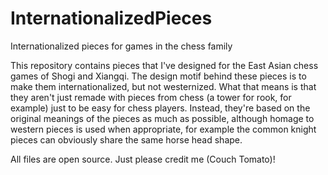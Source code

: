 # InternationalizedPieces
Internationalized pieces for games in the chess family

This repository contains pieces that I've designed for the East Asian chess games of Shogi and Xiangqi. The design motif behind these pieces is to make them internationalized, but not westernized. What that means is that they aren't just remade with pieces from chess (a tower for rook, for example) just to be easy for chess players. Instead, they're based on the original meanings of the pieces as much as possible, although homage to western pieces is used when appropriate, for example the common knight pieces can obviously share the same horse head shape.

All files are open source. Just please credit me (Couch Tomato)!

